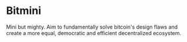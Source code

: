 # Bitmini
Mini but mighty. Aim to fundamentally solve bitcoin's design flaws and create a more equal, democratic and efficient decentralized ecosystem.
